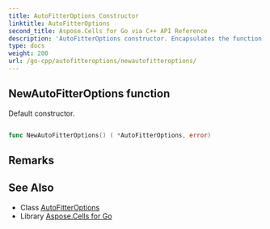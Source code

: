 ```yaml
---
title: AutoFitterOptions Constructor 
linktitle: AutoFitterOptions
second_title: Aspose.Cells for Go via C++ API Reference
description: 'AutoFitterOptions constructor. Encapsulates the function that represents newautofitteroptions in Go.'
type: docs
weight: 200
url: /go-cpp/autofitteroptions/newautofitteroptions/
---
```


## NewAutoFitterOptions function

Default constructor.

```go

func NewAutoFitterOptions() ( *AutoFitterOptions, error)

```

## Remarks


## See Also

* Class [AutoFitterOptions](../)
* Library [Aspose.Cells for Go](../../)
